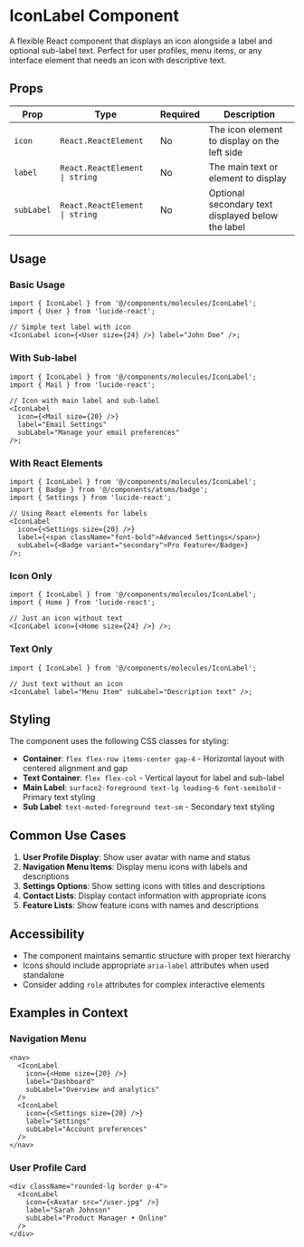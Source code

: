 # IconLabel Component

A flexible React component that displays an icon alongside a label and optional sub-label text. Perfect for user profiles, menu items, or any interface element that needs an icon with descriptive text.

## Props

| Prop       | Type                           | Required | Description                                       |
| ---------- | ------------------------------ | -------- | ------------------------------------------------- |
| `icon`     | `React.ReactElement`           | No       | The icon element to display on the left side      |
| `label`    | `React.ReactElement \| string` | No       | The main text or element to display               |
| `subLabel` | `React.ReactElement \| string` | No       | Optional secondary text displayed below the label |

## Usage

### Basic Usage

```tsx
import { IconLabel } from '@/components/molecules/IconLabel';
import { User } from 'lucide-react';

// Simple text label with icon
<IconLabel icon={<User size={24} />} label="John Doe" />;
```

### With Sub-label

```tsx
import { IconLabel } from '@/components/molecules/IconLabel';
import { Mail } from 'lucide-react';

// Icon with main label and sub-label
<IconLabel
  icon={<Mail size={20} />}
  label="Email Settings"
  subLabel="Manage your email preferences"
/>;
```

### With React Elements

```tsx
import { IconLabel } from '@/components/molecules/IconLabel';
import { Badge } from '@/components/atoms/badge';
import { Settings } from 'lucide-react';

// Using React elements for labels
<IconLabel
  icon={<Settings size={20} />}
  label={<span className="font-bold">Advanced Settings</span>}
  subLabel={<Badge variant="secondary">Pro Feature</Badge>}
/>;
```

### Icon Only

```tsx
import { IconLabel } from '@/components/molecules/IconLabel';
import { Home } from 'lucide-react';

// Just an icon without text
<IconLabel icon={<Home size={24} />} />;
```

### Text Only

```tsx
import { IconLabel } from '@/components/molecules/IconLabel';

// Just text without an icon
<IconLabel label="Menu Item" subLabel="Description text" />;
```

## Styling

The component uses the following CSS classes for styling:

- **Container**: `flex flex-row items-center gap-4` - Horizontal layout with centered alignment and gap
- **Text Container**: `flex flex-col` - Vertical layout for label and sub-label
- **Main Label**: `surface2-foreground text-lg leading-6 font-semibold` - Primary text styling
- **Sub Label**: `text-muted-foreground text-sm` - Secondary text styling

## Common Use Cases

1. **User Profile Display**: Show user avatar with name and status
2. **Navigation Menu Items**: Display menu icons with labels and descriptions
3. **Settings Options**: Show setting icons with titles and descriptions
4. **Contact Lists**: Display contact information with appropriate icons
5. **Feature Lists**: Show feature icons with names and descriptions

## Accessibility

- The component maintains semantic structure with proper text hierarchy
- Icons should include appropriate `aria-label` attributes when used standalone
- Consider adding `role` attributes for complex interactive elements

## Examples in Context

### Navigation Menu

```tsx
<nav>
  <IconLabel
    icon={<Home size={20} />}
    label="Dashboard"
    subLabel="Overview and analytics"
  />
  <IconLabel
    icon={<Settings size={20} />}
    label="Settings"
    subLabel="Account preferences"
  />
</nav>
```

### User Profile Card

```tsx
<div className="rounded-lg border p-4">
  <IconLabel
    icon={<Avatar src="/user.jpg" />}
    label="Sarah Johnson"
    subLabel="Product Manager • Online"
  />
</div>
```
